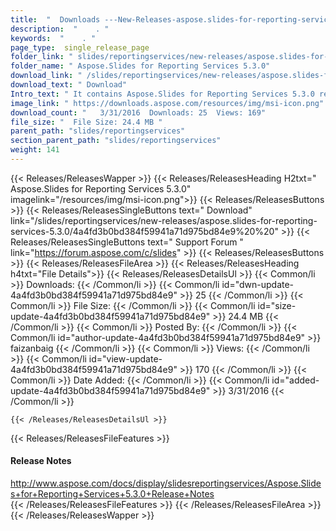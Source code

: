 ```yaml
---
title:  "  Downloads ---New-Releases-aspose.slides-for-reporting-services-5.3.0 . " 
description:  "    . " 
keywords:  "    . " 
page_type:  single_release_page
folder_link: " slides/reportingservices/new-releases/aspose.slides-for-reporting-services-5.3.0/"
folder_name: " Aspose.Slides for Reporting Services 5.3.0"
download_link: " /slides/reportingservices/new-releases/aspose.slides-for-reporting-services-5.3.0/4a4fd3b0bd384f59941a71d975bd84e9"
download_text: " Download"
Intro_text: " It contains Aspose.Slides for Reporting Services 5.3.0 release."
image_link: " https://downloads.aspose.com/resources/img/msi-icon.png"
download_count: "   3/31/2016  Downloads: 25  Views: 169"
file_size: "  File Size: 24.4 MB "
parent_path: "slides/reportingservices"
section_parent_path: "slides/reportingservices"
weight: 141 
---
```


{{< Releases/ReleasesWapper >}}
  {{< Releases/ReleasesHeading H2txt=" Aspose.Slides for Reporting Services 5.3.0" imagelink="/resources/img/msi-icon.png">}}
  {{< Releases/ReleasesButtons >}}
    {{< Releases/ReleasesSingleButtons text=" Download" link="/slides/reportingservices/new-releases/aspose.slides-for-reporting-services-5.3.0/4a4fd3b0bd384f59941a71d975bd84e9%20%20" >}}
    {{< Releases/ReleasesSingleButtons text=" Support Forum " link="https://forum.aspose.com/c/slides" >}}
  {{< Releases/ReleasesButtons >}}
  {{< Releases/ReleasesFileArea >}}
    {{< Releases/ReleasesHeading h4txt="File Details">}}
    {{< Releases/ReleasesDetailsUl >}}
            {{< Common/li  >}} Downloads: {{< /Common/li >}} 
      {{< Common/li id="dwn-update-4a4fd3b0bd384f59941a71d975bd84e9" >}} 25 {{< /Common/li >}} 
      {{< Common/li  >}} File Size: {{< /Common/li >}} 
      {{< Common/li id="size-update-4a4fd3b0bd384f59941a71d975bd84e9" >}} 24.4 MB {{< /Common/li >}} 
      {{< Common/li  >}} Posted By: {{< /Common/li >}} 
      {{< Common/li id="author-update-4a4fd3b0bd384f59941a71d975bd84e9" >}} faizanbaig {{< /Common/li >}} 
      {{< Common/li  >}} Views: {{< /Common/li >}} 
      {{< Common/li id="view-update-4a4fd3b0bd384f59941a71d975bd84e9" >}} 170 {{< /Common/li >}} 
      {{< Common/li  >}} Date Added: {{< /Common/li >}} 
      {{< Common/li id="added-update-4a4fd3b0bd384f59941a71d975bd84e9" >}} 3/31/2016 {{< /Common/li >}} 

    {{< /Releases/ReleasesDetailsUl >}}

  {{< Releases/ReleasesFileFeatures >}}
      <h4>Release Notes</h4><div><a href="http://www.aspose.com/docs/display/slidesreportingservices/Aspose.Slides+for+Reporting+Services+5.3.0+Release+Notes">http://www.aspose.com/docs/display/slidesreportingservices/Aspose.Slides+for+Reporting+Services+5.3.0+Release+Notes</a></div>
  {{< /Releases/ReleasesFileFeatures >}}
 {{< /Releases/ReleasesFileArea >}}
{{< /Releases/ReleasesWapper >}}


